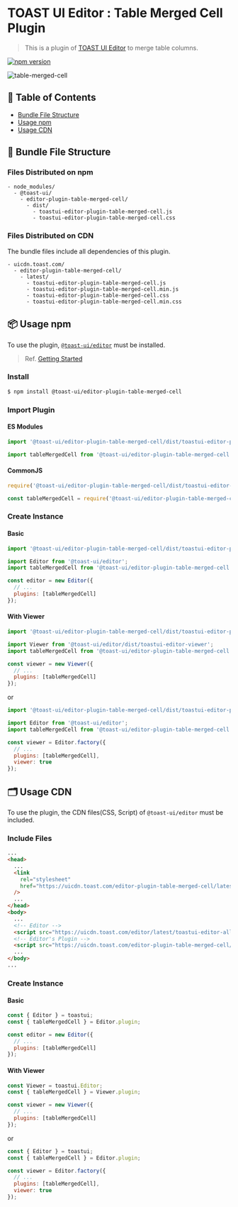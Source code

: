 # TOAST UI Editor : Table Merged Cell Plugin

> This is a plugin of [TOAST UI Editor](https://github.com/nhn/tui.editor/tree/master/apps/editor) to merge table columns.

[![npm version](https://img.shields.io/npm/v/@toast-ui/editor-plugin-table-merged-cell.svg)](https://www.npmjs.com/package/@toast-ui/editor-plugin-table-merged-cell)

![table-merged-cell](https://user-images.githubusercontent.com/37766175/121814008-c0232480-cca9-11eb-8611-7ccc0fe8707f.png)

## 🚩 Table of Contents

- [Bundle File Structure](#-bundle-file-structure)
- [Usage npm](#-usage-npm)
- [Usage CDN](#-usage-cdn)

## 📁 Bundle File Structure

### Files Distributed on npm

```
- node_modules/
  - @toast-ui/
    - editor-plugin-table-merged-cell/
      - dist/
        - toastui-editor-plugin-table-merged-cell.js
        - toastui-editor-plugin-table-merged-cell.css
```

### Files Distributed on CDN

The bundle files include all dependencies of this plugin.

```
- uicdn.toast.com/
  - editor-plugin-table-merged-cell/
    - latest/
      - toastui-editor-plugin-table-merged-cell.js
      - toastui-editor-plugin-table-merged-cell.min.js
      - toastui-editor-plugin-table-merged-cell.css
      - toastui-editor-plugin-table-merged-cell.min.css
```

## 📦 Usage npm

To use the plugin, [`@toast-ui/editor`](https://github.com/nhn/tui.editor/tree/master/apps/editor) must be installed.

> Ref. [Getting Started](https://github.com/nhn/tui.editor/blob/master/docs/en/getting-started.md)

### Install

```sh
$ npm install @toast-ui/editor-plugin-table-merged-cell
```

### Import Plugin

#### ES Modules

```js
import '@toast-ui/editor-plugin-table-merged-cell/dist/toastui-editor-plugin-table-merged-cell.css';

import tableMergedCell from '@toast-ui/editor-plugin-table-merged-cell';
```

#### CommonJS

```js
require('@toast-ui/editor-plugin-table-merged-cell/dist/toastui-editor-plugin-table-merged-cell.css');

const tableMergedCell = require('@toast-ui/editor-plugin-table-merged-cell');
```

### Create Instance

#### Basic

```js
import '@toast-ui/editor-plugin-table-merged-cell/dist/toastui-editor-plugin-table-merged-cell.css';

import Editor from '@toast-ui/editor';
import tableMergedCell from '@toast-ui/editor-plugin-table-merged-cell';

const editor = new Editor({
  // ...
  plugins: [tableMergedCell]
});
```

#### With Viewer

```js
import '@toast-ui/editor-plugin-table-merged-cell/dist/toastui-editor-plugin-table-merged-cell.css';

import Viewer from '@toast-ui/editor/dist/toastui-editor-viewer';
import tableMergedCell from '@toast-ui/editor-plugin-table-merged-cell';

const viewer = new Viewer({
  // ...
  plugins: [tableMergedCell]
});
```

or

```js
import '@toast-ui/editor-plugin-table-merged-cell/dist/toastui-editor-plugin-table-merged-cell.css';

import Editor from '@toast-ui/editor';
import tableMergedCell from '@toast-ui/editor-plugin-table-merged-cell';

const viewer = Editor.factory({
  // ...
  plugins: [tableMergedCell],
  viewer: true
});
```

## 🗂 Usage CDN

To use the plugin, the CDN files(CSS, Script) of `@toast-ui/editor` must be included.

### Include Files

```html
...
<head>
  ...
  <link
    rel="stylesheet"
    href="https://uicdn.toast.com/editor-plugin-table-merged-cell/latest/toastui-editor-plugin-table-merged-cell.min.css"
  />
  ...
</head>
<body>
  ...
  <!-- Editor -->
  <script src="https://uicdn.toast.com/editor/latest/toastui-editor-all.min.js"></script>
  <!-- Editor's Plugin -->
  <script src="https://uicdn.toast.com/editor-plugin-table-merged-cell/latest/toastui-editor-plugin-table-merged-cell.min.js"></script>
  ...
</body>
...
```

### Create Instance

#### Basic

```js
const { Editor } = toastui;
const { tableMergedCell } = Editor.plugin;

const editor = new Editor({
  // ...
  plugins: [tableMergedCell]
});
```

#### With Viewer

```js
const Viewer = toastui.Editor;
const { tableMergedCell } = Viewer.plugin;

const viewer = new Viewer({
  // ...
  plugins: [tableMergedCell]
});
```

or

```js
const { Editor } = toastui;
const { tableMergedCell } = Editor.plugin;

const viewer = Editor.factory({
  // ...
  plugins: [tableMergedCell],
  viewer: true
});
```
